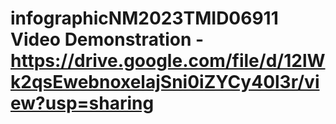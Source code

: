# infographicNM2023TMID06911                                                                                                                                                                                                                                                                                                                                                                 Video Demonstration - https://drive.google.com/file/d/12lWk2qsEwebnoxelajSni0iZYCy40l3r/view?usp=sharing
